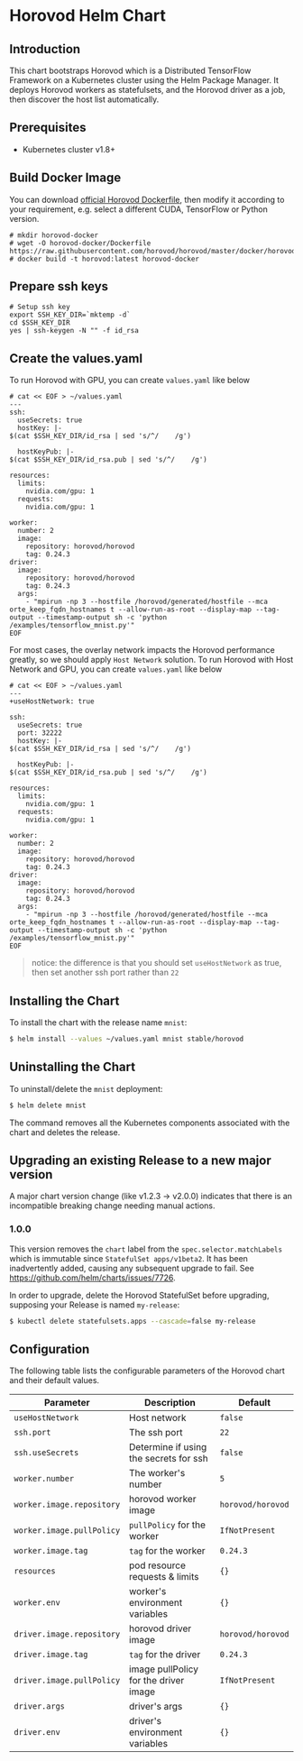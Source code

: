 # Horovod Helm Chart

## Introduction

This chart bootstraps Horovod which is a Distributed TensorFlow Framework on a Kubernetes cluster using the Helm Package Manager. It deploys Horovod workers as statefulsets, and the Horovod driver as a job, then discover the host list automatically.

## Prerequisites

- Kubernetes cluster v1.8+

## Build Docker Image

You can download [official Horovod Dockerfile](https://github.com/horovod/horovod/blob/master/docker/horovod/Dockerfile), then modify it according to your requirement, e.g. select a different CUDA, TensorFlow or Python version.

```
# mkdir horovod-docker
# wget -O horovod-docker/Dockerfile https://raw.githubusercontent.com/horovod/horovod/master/docker/horovod/Dockerfile
# docker build -t horovod:latest horovod-docker
```

## Prepare ssh keys

```
# Setup ssh key
export SSH_KEY_DIR=`mktemp -d`
cd $SSH_KEY_DIR
yes | ssh-keygen -N "" -f id_rsa
```

## Create the values.yaml

To run Horovod with GPU, you can create `values.yaml` like below

```
# cat << EOF > ~/values.yaml
---
ssh:
  useSecrets: true
  hostKey: |-
$(cat $SSH_KEY_DIR/id_rsa | sed 's/^/    /g')

  hostKeyPub: |-
$(cat $SSH_KEY_DIR/id_rsa.pub | sed 's/^/    /g')

resources:
  limits:
    nvidia.com/gpu: 1
  requests:
    nvidia.com/gpu: 1

worker:
  number: 2
  image:
    repository: horovod/horovod
    tag: 0.24.3
driver:
  image:
    repository: horovod/horovod
    tag: 0.24.3
  args:
    - "mpirun -np 3 --hostfile /horovod/generated/hostfile --mca orte_keep_fqdn_hostnames t --allow-run-as-root --display-map --tag-output --timestamp-output sh -c 'python /examples/tensorflow_mnist.py'"
EOF
```

For most cases, the overlay network impacts the Horovod performance greatly, so we should apply `Host Network` solution. To run Horovod with Host Network and GPU, you can create `values.yaml` like below


```
# cat << EOF > ~/values.yaml
---
+useHostNetwork: true

ssh:
  useSecrets: true
  port: 32222
  hostKey: |-
$(cat $SSH_KEY_DIR/id_rsa | sed 's/^/    /g')

  hostKeyPub: |-
$(cat $SSH_KEY_DIR/id_rsa.pub | sed 's/^/    /g')

resources:
  limits:
    nvidia.com/gpu: 1
  requests:
    nvidia.com/gpu: 1

worker:
  number: 2
  image:
    repository: horovod/horovod
    tag: 0.24.3
driver:
  image:
    repository: horovod/horovod
    tag: 0.24.3
  args:
    - "mpirun -np 3 --hostfile /horovod/generated/hostfile --mca orte_keep_fqdn_hostnames t --allow-run-as-root --display-map --tag-output --timestamp-output sh -c 'python /examples/tensorflow_mnist.py'"
EOF
```

> notice: the difference is that you should set `useHostNetwork` as true, then set another ssh port rather than `22`

## Installing the Chart

To install the chart with the release name `mnist`:

```bash
$ helm install --values ~/values.yaml mnist stable/horovod
```

## Uninstalling the Chart

To uninstall/delete the `mnist` deployment:

```bash
$ helm delete mnist
```

The command removes all the Kubernetes components associated with the chart and
deletes the release.

## Upgrading an existing Release to a new major version
A major chart version change (like v1.2.3 -> v2.0.0) indicates that there is an
incompatible breaking change needing manual actions.

### 1.0.0
This version removes the `chart` label from the `spec.selector.matchLabels`
which is immutable since `StatefulSet apps/v1beta2`. It has been inadvertently
added, causing any subsequent upgrade to fail. See https://github.com/helm/charts/issues/7726.

In order to upgrade, delete the Horovod StatefulSet before upgrading, supposing your Release is named `my-release`:

```bash
$ kubectl delete statefulsets.apps --cascade=false my-release
```

## Configuration

The following table lists the configurable parameters of the Horovod
chart and their default values.

| Parameter | Description | Default |
|-----------|-------------|---------|
| `useHostNetwork`  | Host network    | `false` |
| `ssh.port` | The ssh port | `22` |
| `ssh.useSecrets` | Determine if using the secrets for ssh | `false` |
| `worker.number`|  The worker's number | `5` |
| `worker.image.repository` | horovod worker image | `horovod/horovod` |
| `worker.image.pullPolicy` | `pullPolicy` for the worker | `IfNotPresent` |
| `worker.image.tag` | `tag` for the worker | `0.24.3` |
| `resources`| pod resource requests & limits| `{}`|
| `worker.env` | worker's environment variables | `{}` |
| `driver.image.repository` | horovod driver image | `horovod/horovod` |
| `driver.image.tag` | `tag` for the driver | `0.24.3` |
| `driver.image.pullPolicy` | image pullPolicy for the driver image| `IfNotPresent` |
| `driver.args` | driver's args | `{}` |
| `driver.env` | driver's environment variables | `{}` |
